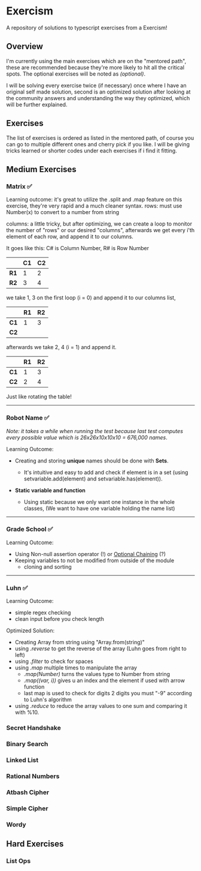 # Exercism

A repository of solutions to typescript exercises from a Exercism!

## Overview

I'm currently using the main exercises which are on the "mentored path", these are recommended because they're more likely to hit all the critical spots. The optional exercises will be noted as *(optional)*.

I will be solving every exercise twice (if necessary) once where I have an original self made solution, second is an optimized solution after looking at the community answers and understanding the way they optimized, which will be further explained.

## Exercises

The list of exercises is ordered as listed in the mentored path, of course you can go to multiple different ones and cherry pick if you like.
I will be giving tricks learned or shorter codes under each exercises if i find it fitting.

## Medium Exercises

### Matrix ✅

Learning outcome:
it's great to utilize the .split and .map feature on this exercise, they're very rapid and a much cleaner syntax.
rows: must use Number(x) to convert to a number from string

columns: a little tricky, but after optimizing, we can create a loop to monitor the number of "rows" or our desired "columns", afterwards we get every i'th element of each row, and append it to our columns.

It goes like this: C# is Column Number, R# is Row Number

|   | C1  | C2|
|---|---|---|
|  **R1** | 1  |   2|
|  **R2** |   3| 4  |

we take 1, 3 on the first loop (i = 0) and append it to our columns list,

|   | R1  | R2|
|---|---|---|
|  **C1** | 1  |   3|
|  **C2** |   |   |

afterwards we take 2, 4 (i = 1) and append it.

|   | R1  | R2|
|---|---|---|
|  **C1** | 1  |   3|
|  **C2** |   2| 4  |

Just like rotating the table!

---

### Robot Name ✅

_Note: it takes a while when running the test because last test computes every possible value which is 26x26x10x10x10 = 676,000 names_.

Learning Outcome:

* Creating and storing **unique** names should be done with **Sets**.
  * It's intuitive and easy to add and check if element is in a set (using setvariable.add(element) and setvariable.has(element)).

* **Static variable and function**
  * Using static because we only want one instance in the whole classes, (We want to have one variable holding the name list)

---

### Grade School ✅

Learning Outcome:

* Using Non-null assertion operator (!) or [Optional Chaining](https://www.freecodecamp.org/news/how-the-question-mark-works-in-javascript/) (?)
* Keeping variables to not be modified from outside of the module
  * cloning and sorting

---

### Luhn ✅

Learning Outcome:

* simple regex checking
* clean input before you check length

Optimized Solution:

* Creating Array from string using "Array.from(string)"
* using *.reverse* to get the reverse of the array (Luhn goes from right to left)
* using *.filter* to check for spaces
* using *.map* multiple times to manipulate the array
  * *.map(Number)* turns the values type to Number from string
  * *.map((var, i))* gives u an index and the element if used with arrow function
  * last map is used to check for digits 2 digits you must "-9" according to Luhn's algorithm
* using *.reduce* to reduce the array values to one sum and comparing it with %10.

### Secret Handshake

### Binary Search

### Linked List

### Rational Numbers

### Atbash Cipher

### Simple Cipher

### Wordy

## Hard Exercises

### List Ops
